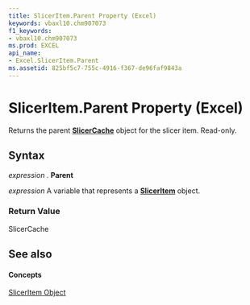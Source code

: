 ```yaml
---
title: SlicerItem.Parent Property (Excel)
keywords: vbaxl10.chm907073
f1_keywords:
- vbaxl10.chm907073
ms.prod: EXCEL
api_name:
- Excel.SlicerItem.Parent
ms.assetid: 825bf5c7-755c-4916-f367-de96faf9843a
---
```



# SlicerItem.Parent Property (Excel)

Returns the parent  **[SlicerCache](slicercache-object-excel.md)** object for the slicer item. Read-only.


## Syntax

 _expression_ . **Parent**

 _expression_ A variable that represents a **[SlicerItem](sliceritem-object-excel.md)** object.


### Return Value

SlicerCache


## See also


#### Concepts


[SlicerItem Object](sliceritem-object-excel.md)

